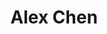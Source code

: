---
title: Alex Chen
draft: false
role: Product Manager at Cloudflare
avatar: images/20230822-DSC07730-white-bg.jpg
bio: Growing a [🪴 garden](https://garden.alexchen.site).
organization:
  name: Yale
  url: https://yale.edu
social:
  - icon: envelope
    iconPack: fas
    url: mailto:alex.chen.h@gmail.com
  - icon: linkedin
    iconPack: fab
    url: https://linkedin.alexchen.dev
  - icon: medium
    iconPack: fab
    url: https://medium.alexchen.dev
  - icon: twitter
    iconPack: fab
    url: https://twitter.alexchen.dev
  - icon: github
    iconPack: fab
    url: https://github.alexchen.dev

weight: 1
widget:
  handler: about

  # Options: sm, md, lg and xl. Default is md.
  width:

  sidebar:
    # Options: left and right. Leave blank to hide.
    position:
    # Options: sm, md, lg and xl. Default is md.
    scale:
  
  background:
    # Options: primary, secondary, tertiary or any valid color value. Default is primary.
    color: secondary
    image:
    # Options: auto, cover and contain. Default is auto.
    size:
    # Options: center, top, right, bottom, left.
    position:
    # Options: fixed, local, scroll.
    attachment: 
---